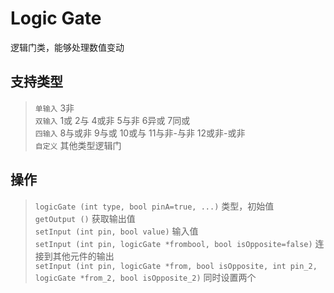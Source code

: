 # Logic Gate
逻辑门类，能够处理数值变动
## **支持类型**  
> ``单输入`` 3非\
> ``双输入`` 1或 2与 4或非 5与非 6异或 7同或\
> ``四输入`` 8与或非 9与或 10或与 11与非-与非 12或非-或非\
> ``自定义`` 其他类型逻辑门
## **操作**  
>``logicGate (int type, bool pinA=true, ...)`` 类型，初始值\
>``getOutput ()`` 获取输出值\
>``setInput (int pin, bool value)`` 输入值\
>``setInput (int pin, logicGate *frombool, bool isOpposite=false)`` 连接到其他元件的输出\
>``setInput (int pin, logicGate *from, bool isOpposite, int pin_2, logicGate *from_2, bool isOpposite_2)`` 同时设置两个
